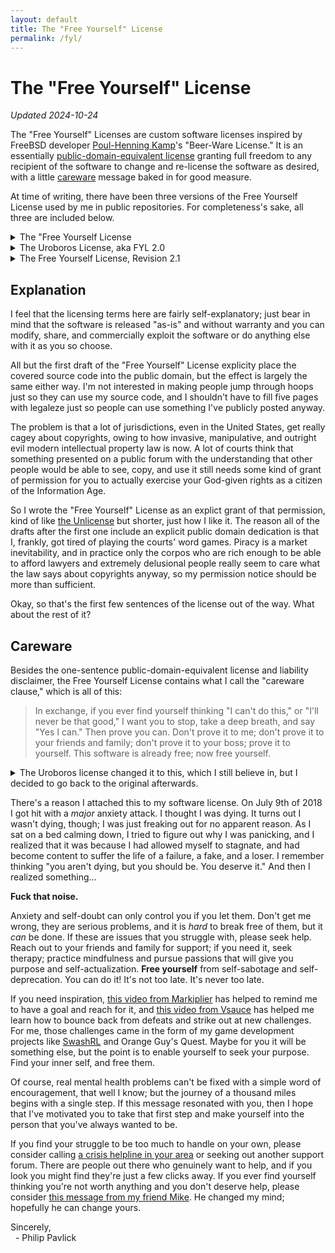 ```yaml
---
layout: default
title: The "Free Yourself" License
permalink: /fyl/
---
```


The "Free Yourself" License
===========================

_Updated 2024-10-24_

The "Free Yourself" Licenses are custom software licenses inspired by FreeBSD
developer [Poul-Henning Kamp][phk]'s "Beer-Ware License."  It is an
essentially [public-domain-equivalent license][pde license] granting full
freedom to any recipient of the software to change and re-license the software
as desired, with a little [careware][careware] message baked in for good
measure.

At time of writing, there have been three versions of the Free Yourself
License used by me in public repositories.  For completeness's sake, all three
are included below.

<details>
<summary>The "Free Yourself License</summary>
<p>
&lt;email@sample.com&gt; wrote this file.  Feel free to do whatever
you want with it so long as you don't hold me liable for any damages;
there is no warranty.  In exchange, if you ever find yourself thinking
"I can't do this," or "I'll never be that good," I want you to stop,
take a deep breath, and say "Yes I can."  Then prove you can.  Don't
prove it to me; don't prove it to your friends and family; don't prove
it to your boss; prove it to yourself.  This software is already free;
now free yourself.<br />
&nbsp;&nbsp;- Philip Pavlick
</p>
<p>
For more information about the rationale behind this licensing, see
https://pavlick.net/fyl/
</p>
(<a href="/files/fyl.txt">Download text file</a>)
</details>

<details>
<summary>The Uroboros License, aka FYL 2.0</summary>
<p>
This is public domain software.  Feel free to do whatever you want with it
so long as you don't hold me liable for any damages - there is no warranty.
</p>
<p>
If you want to pay me back for it, you can do so by taking ten minutes or
more out of each day to remind yourself that you are valuable and your life
is worth living, and treating yourself like someone worth taking care of.
This software is already free; now free yourself.
</p>
(<a href="/files/uroboros-license.txt">Download text file</a>)
</details>

<details>
<summary>The Free Yourself License, Revision 2.1</summary>
<p>
This is public domain software.  Feel free to do whatever you want with it
so long as you don't hold me liable for any damages - there is no warranty.
</p>
<p>
In exchange, if you ever find yourself thinking "I can't do this," or "I'll
never be that good," I want you to stop, take a deep breath, and say "Yes I
can."  Then prove you can.  Don't prove it to me; don't prove it to your
friends and family; don't prove it to your boss; prove it to yourself.
This software is already free; now free yourself.
</p>
<p>
For more information, refer to &lt;https://www.pavlick.net/fyl&gt;
</p>
(<a href="/files/fyl-2.1.txt">Download text file</a>)
</details>

Explanation
-----------

I feel that the licensing terms here are fairly self-explanatory; just
bear in mind that the software is released "as-is" and without
warranty and you can modify, share, and commercially exploit the
software or do anything else with it as you so choose.

All but the first draft of the "Free Yourself" License explicity place the
covered source code into the public domain, but the effect is largely the
same either way.  I'm not interested in making people jump through hoops
just so they can use my source code, and I shouldn't have to fill five
pages with legaleze just so people can use something I've publicly posted
anyway.

The problem is that a lot of jurisdictions, even in the United States, get
really cagey about copyrights, owing to how invasive, manipulative, and
outright evil modern intellectual property law is now.  A lot of courts
think that something presented on a public forum with the understanding
that other people would be able to see, copy, and use it still needs some
kind of grant of permission for you to actually exercise your God-given
rights as a citizen of the Information Age.

So I wrote the "Free Yourself" License as an explict grant of that
permission, kind of like [the Unlicense][Unlicense]
but shorter, just how I like it.
The reason all of the drafts after the first one include an explicit public
domain dedication is that I, frankly, got tired of playing the courts' word
games.  Piracy is a market inevitability, and in practice only the corpos
who are rich enough to be able to afford lawyers and extremely delusional
people really seem to care what the law says about copyrights anyway, so my
permission notice should be more than sufficient.

Okay, so that's the first few sentences of the license out of the way.  What
about the rest of it?

Careware
--------

Besides the one-sentence public-domain-equivalent license and
liability disclaimer, the Free Yourself License contains what I call
the "careware clause," which is all of this:

> In exchange, if you ever find yourself thinking "I can't do this," or
> "I'll never be that good," I want you to stop, take a deep breath, and
> say "Yes I can."  Then prove you can.  Don't prove it to me; don't
> prove it to your friends and family; don't prove it to your boss;
> prove it to yourself.  This software is already free; now free
> yourself.

<details>
<summary>The Uroboros license changed it to this, which I still believe in,
but I decided to go back to the original afterwards.</summary>
<p>
If you want to pay me back for it, you can do so by taking ten minutes or
more out of each day to remind yourself that you are valuable and your life
is worth living, and treating yourself like someone worth taking care of.
This software is already free; now free yourself.
</p>
</details>

There's a reason I attached this to my software license.  On July 9th
of 2018 I got hit with a _major_ anxiety attack.  I thought I
was dying.  It turns out I wasn't dying, though; I was just freaking
out for no apparent reason.  As I sat on a bed calming down, I tried
to figure out why I was panicking, and I realized that it was because
I had allowed myself to stagnate, and had become content to suffer the
life of a failure, a fake, and a loser.  I remember thinking "you
aren't dying, but you should be.  You deserve it."  And then I
realized something...

**Fuck that noise.**

Anxiety and self-doubt can only control you if you let them.  Don't
get me wrong, they are serious problems, and it is _hard_ to
break free of them, but it _can_ be done.  If these are issues
that you struggle with, please seek help.  Reach out to your friends
and family for support; if you need it, seek therapy; practice
mindfulness and pursue passions that will give you purpose and
self-actualization.  **Free yourself** from self-sabotage
and self-deprecation.  You can do it!  It's not too late.  It's never
too late.

If you need inspiration, [this video from Markiplier][Markiplier] has helped
to remind me to have a goal and reach for it, and
[this video from Vsauce][Vsauce] has helped me learn how to bounce back from
defeats and strike out at new challenges.  For me, those challenges
came in the form of my game development projects like [SwashRL][SwashRL] and
Orange Guy's Quest.  Maybe for you it will be something else, but the point
is to enable yourself to seek your purpose.  Find your inner self, and free
them.

Of course, real mental health problems can't be fixed with a simple
word of encouragement, that well I know; but the journey of a thousand
miles begins with a single step.  If this message resonated with you,
then I hope that I've motivated you to take that first step and make
yourself into the person that you've always wanted to be.

If you find your struggle to be too much to handle on your own, please
consider calling [a crisis helpline in your area][helplines] or seeking out
another support forum.  There are people out there who genuinely want to help,
and if you look you might find they're just a few clicks away.  If you ever
find yourself thinking you're not worth anything and you don't deserve help,
please consider [this message from my friend Mike][Mike].  He changed my mind;
hopefully he can change yours.

Sincerely,  
&nbsp;&nbsp;- Philip Pavlick

[phk]: http://people.freebsd.org/~phk/
[pde license]: https://en.wikipedia.org/wiki/Public-domain-equivalent_license
[careware]: https://en.wikipedia.org/wiki/Careware
[permissive license]: https://en.wikipedia.org/wiki/Permissive_software_license
[public domain]: https://en.wikipedia.org/wiki/Public_domain
[Unlicense]: https://unlicense.org/

[Markiplier]: https://www.youtube.com/watch?v=Nn7d6Bnbr28&t=77
[Vsauce]: https://www.youtube.com/watch?v=qGgIC1GkBCw
[Mike]: https://www.youtube.com/watch?v=G1roCscTXjg
[helplines]: https://en.wikipedia.org/wiki/List_of_suicide_crisis_lines

[SwashRL]: https://swash.link/
